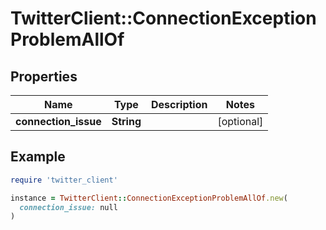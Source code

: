 # TwitterClient::ConnectionExceptionProblemAllOf

## Properties

| Name | Type | Description | Notes |
| ---- | ---- | ----------- | ----- |
| **connection_issue** | **String** |  | [optional] |

## Example

```ruby
require 'twitter_client'

instance = TwitterClient::ConnectionExceptionProblemAllOf.new(
  connection_issue: null
)
```

